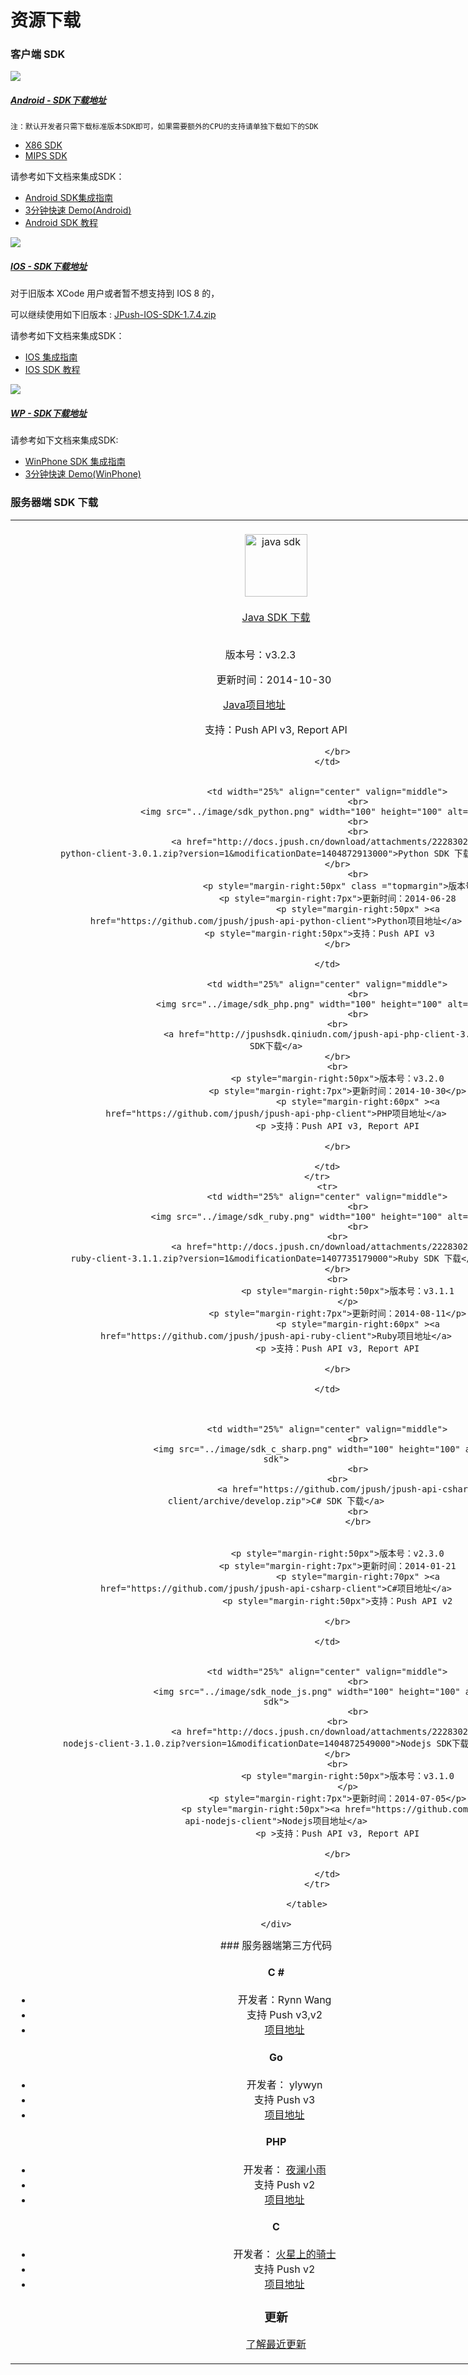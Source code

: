 <h1> 资源下载</h1>

### 客户端 SDK


![](../image/product_android.png)
##### [Android - SDK下载地址][0]

```
注：默认开发者只需下载标准版本SDK即可，如果需要额外的CPU的支持请单独下载如下的SDK
```
+ [X86 SDK](https://www.jpush.cn/downloads/sdk/android-with-x86/)
+ [MIPS SDK](https://www.jpush.cn/downloads/sdk/android-with-mips/)

请参考如下文档来集成SDK：

* [Android SDK集成指南][1]
* [3分钟快速 Demo(Android)][2]
* [Android SDK 教程][3]



![](../image/product_ios.png)

##### [IOS - SDK下载地址][4]

对于旧版本 XCode 用户或者暂不想支持到 IOS 8 的，


可以继续使用如下旧版本 :
[ JPush-IOS-SDK-1.7.4.zip ](http://docs.jpush.cn/download/attachments/7864408/JPush-iOS-SDK-1.7.4.zip?version=1&modificationDate=1411121271000)


请参考如下文档来集成SDK：

* [IOS 集成指南][6]
* [IOS SDK 教程][7]

![](../image/product_win.png)

##### [WP - SDK下载地址][8]

请参考如下文档来集成SDK:

* [WinPhone SDK 集成指南][9]
* [3分钟快速 Demo(WinPhone)][10]


### 服务器端 SDK 下载

<html>
<body>

<div class="row">
    <div class="col-md-8" style="width:850px"> <!-- left content -->
        <div class="panel panel-default">
            <!-- <div class="panel-heading" style="width:800px; solid #000;">
            </div> -->
            <div class = "panel-content home_section">
            	<table width="100%"   cellspacing="100">
            		<tr >
            			<td width="25%" align="center" valign="middle">
                                    <br>
            				<img src="../image/sdk_java.png" width="100" height="100" alt="java sdk">
            				<br>
                                    <br>
            					<a href="http://docs.jpush.cn/download/attachments/2228302/jpush-client-3.2.3.zip?version=2&modificationDate=1415166491000">Java SDK 下载</a>
            				</br>
            				<br>
            					<p style="margin-right:50px">版本号：v3.2.3
            					</p>
            				<p style="margin-right:7px">更新时间：2014-10-30</p>
                                    <p style="margin-right:70px" ><a href="https://github.com/jpush/jpush-api-java-client">Java项目地址</a>
            				<p  >支持：Push API v3, Report API
            				
            				</br>
            			</td>
                  
                        
            			<td width="25%" align="center" valign="middle">
                                    <br>
            				<img src="../image/sdk_python.png" width="100" height="100" alt="python sdk">
                                    <br>
                                    <br>
            					<a href="http://docs.jpush.cn/download/attachments/2228302/jpush-api-python-client-3.0.1.zip?version=1&modificationDate=1404872913000">Python SDK 下载</a>
            				</br>
                                    <br>
                                    <p style="margin-right:50px" class ="topmargin">版本号：v3.0.1
            				<p style="margin-right:7px">更新时间：2014-06-28
                                    <p style="margin-right:50px" ><a href="https://github.com/jpush/jpush-api-python-client">Python项目地址</a>
            				<p style="margin-right:50px">支持：Push API v3       
            				</br>

            			</td>
                        
            			<td width="25%" align="center" valign="middle">
                                    <br>
            				<img src="../image/sdk_php.png" width="100" height="100" alt="php sdk">
                                    <br>
            				<br>
            					<a href="http://jpushsdk.qiniudn.com/jpush-api-php-client-3.2.0.zip">PHP SDK下载</a>
            				</br>
            				<br>
            				<p style="margin-right:50px">版本号：v3.2.0
            				<p style="margin-right:7px">更新时间：2014-10-30</p>
                                    <p style="margin-right:60px" ><a href="https://github.com/jpush/jpush-api-php-client">PHP项目地址</a>
            				<p >支持：Push API v3, Report API
            					
            				</br>

            			</td>
            		</tr>
                        <tr>
            			<td width="25%" align="center" valign="middle">
                                    <br>
            				<img src="../image/sdk_ruby.png" width="100" height="100" alt="ruby sdk">
                                    <br>
            				<br>
            					<a href="http://docs.jpush.cn/download/attachments/2228302/jpush-api-ruby-client-3.1.1.zip?version=1&modificationDate=1407735179000">Ruby SDK 下载</a>
            				</br>
            				<br>
            					<p style="margin-right:50px">版本号：v3.1.1
            					</p>
            				<p style="margin-right:7px">更新时间：2014-08-11</p>
                                    <p style="margin-right:60px" ><a href="https://github.com/jpush/jpush-api-ruby-client">Ruby项目地址</a>
            				<p >支持：Push API v3, Report API
            					
            				</br>

            			</td>
                        
                        
                        
            			<td width="25%" align="center" valign="middle">
                                    <br>
            				<img src="../image/sdk_c_sharp.png" width="100" height="100" alt="csharp sdk">
                                    <br>
            				<br>
            					<a href="https://github.com/jpush/jpush-api-csharp-client/archive/develop.zip">C# SDK 下载</a>
                                    <br>
                                    </br>
                                    
                              
            				<p style="margin-right:50px">版本号：v2.3.0
            				<p style="margin-right:7px">更新时间：2014-01-21
                                    <p style="margin-right:70px" ><a href="https://github.com/jpush/jpush-api-csharp-client">C#项目地址</a>
            				<p style="margin-right:50px">支持：Push API v2
            					
            				</br>

            			</td>
                        
                        
            			<td width="25%" align="center" valign="middle">
                                    <br>
            				<img src="../image/sdk_node_js.png" width="100" height="100" alt="nodejs sdk">
                                    <br>
            				<br>
            					<a href="http://docs.jpush.cn/download/attachments/2228302/jpush-api-nodejs-client-3.1.0.zip?version=1&modificationDate=1404872549000">Nodejs SDK下载</a>
            				</br>
            				<br>
            					<p style="margin-right:50px">版本号：v3.1.0
            					</p>
            				<p style="margin-right:7px">更新时间：2014-07-05</p>
                                    <p style="margin-right:50px"><a href="https://github.com/jpush/jpush-api-nodejs-client">Nodejs项目地址</a>
            				<p >支持：Push API v3, Report API
            					
            				</br>

            			</td>
            		</tr>
            
            	</table>
            
    </div>
</div>
</body>
</html>
### 服务器端第三方代码

#### <p>C \#</p>

+ 开发者：Rynn Wang 
+ 支持 Push v3,v2 
+ [项目地址](https://jpush.codeplex.com/)

#### Go

+ 开发者： ylywyn
+ 支持 Push v3
+ [项目地址](https://github.com/ylywyn/jpush-api-go-client)

#### PHP

+ 开发者： [夜澜小雨](http://www.yelanxiaoyu.com)
+ 支持 Push v2
+ [项目地址](http://www.yelanxiaoyu.com/code/phonegap%E5%BC%80%E5%8F%91/jpush_push_php_server.html)

#### C

+ 开发者： [火星上的骑士](http://www.weibo.com/issacsonjj)
+ 支持 Push v2
+ [项目地址](https://github.com/issacsonjj/JPushDemo)


### 更新

[了解最近更新][11]

[0]: https://www.jpush.cn/downloads/sdk/android/
[1]: ../guideline/android_guide
[2]: ../guideline/android_3m
[3]: ../client/android_tutorials
[4]: http://www.jpush.cn/downloads/sdk/ios8
[5]: http://docs.jpush.cn/download/attachments/7864408/JPush-iOS-SDK-1.7.4.zip?version=1&modificationDate=1411121271000
[6]: ../guideline/ios_guide
[7]: ../client/ios_tutorials
[8]: https://www.jpush.cn/downloads/sdk/winphone/
[9]: ../guideline/winphone_guide
[10]: ../guideline/winphone_3m
[11]: ../updates
